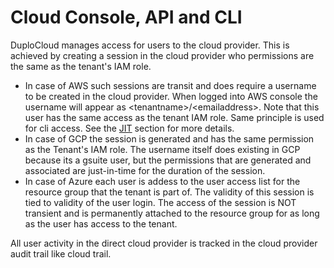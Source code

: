 # Cloud Console, API and CLI

DuploCloud manages access for users to the cloud provider. This is achieved by creating a session in the cloud provider who permissions are the same as the tenant's IAM role.&#x20;

* In case of AWS such sessions are transit and does require a username to be created in the cloud provider. When logged into AWS console the username will appear as \<tenantname>/\<emailaddress>. Note that this user has the same access as the tenant IAM role. Same principle is used for cli access. See the [JIT](../../aws-user-guide/use-cases/jit-access.md) section for more details.
* In case of GCP the session is generated and has the same permission as the Tenant's IAM role. The username itself does existing in GCP because its a gsuite user, but the permissions that are generated and associated are just-in-time for the duration of the session.
* In case of Azure each user is addess to the user access list for the resource group that the tenant is part of. The validity of this session is tied to validity of the user login. The access of the session is NOT transient and is permanently attached to the resource group for as long as the user has access to the tenant.

All user activity in the direct cloud provider is tracked in the cloud provider audit trail like cloud trail.&#x20;
